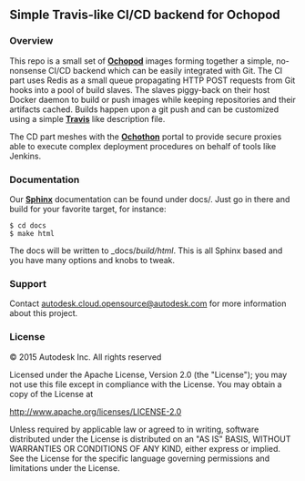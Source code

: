 ## Simple Travis-like CI/CD backend for Ochopod

### Overview

This repo is a small set of [**Ochopod**](https://github.com/autodesk-cloud/ochopod) images forming together a simple,
no-nonsense CI/CD backend which can be easily integrated with Git. The CI part uses Redis as a small queue propagating
HTTP POST requests from Git hooks into a pool of build slaves. The slaves piggy-back on their host Docker daemon to
build or push images while keeping repositories and their artifacts cached. Builds happen upon a git push and can be
customized using a simple [**Travis**](https://travis-ci.org) like description file.

The CD part meshes with the [**Ochothon**](https://github.com/autodesk-cloud/ochothon) portal to provide secure proxies
able to execute complex deployment procedures on behalf of tools like Jenkins.

### Documentation

Our [**Sphinx**](http://sphinx-doc.org/) documentation can be found under docs/. Just go in there and build for your
favorite target, for instance:

```
$ cd docs
$ make html
```

The docs will be written to _docs/_build/html_. This is all Sphinx based and you have many options and knobs to
tweak.

### Support

Contact autodesk.cloud.opensource@autodesk.com for more information about this project.

### License

© 2015 Autodesk Inc.
All rights reserved

Licensed under the Apache License, Version 2.0 (the "License");
you may not use this file except in compliance with the License.
You may obtain a copy of the License at

   http://www.apache.org/licenses/LICENSE-2.0

Unless required by applicable law or agreed to in writing, software
distributed under the License is distributed on an "AS IS" BASIS,
WITHOUT WARRANTIES OR CONDITIONS OF ANY KIND, either express or implied.
See the License for the specific language governing permissions and
limitations under the License.